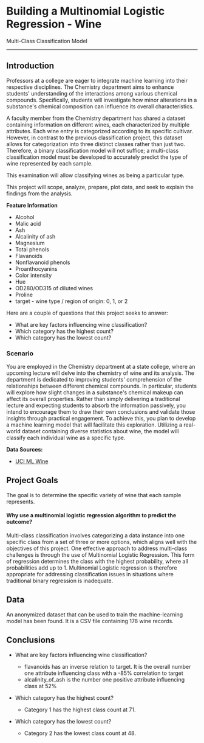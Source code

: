 # Building a Multinomial Logistic Regression - Wine

Multi-Class Classification Model

---

## Introduction
Professors at a college are eager to integrate machine learning into their respective disciplines. The Chemistry department aims to enhance students' understanding of the interactions among various chemical compounds. Specifically, students will investigate how minor alterations in a substance's chemical composition can influence its overall characteristics.

A faculty member from the Chemistry department has shared a dataset containing information on different wines, each characterized by multiple attributes. Each wine entry is categorized according to its specific cultivar. However, in contrast to the previous classification project, this dataset allows for categorization into three distinct classes rather than just two. Therefore, a binary classification model will not suffice; a multi-class classification model must be developed to accurately predict the type of wine represented by each sample.

This examination will allow classifying wines as being a particular type.

This project will scope, analyze, prepare, plot data, and seek to explain the findings from the analysis.

**Feature Information**

- Alcohol
- Malic acid
- Ash
- Alcalinity of ash
- Magnesium
- Total phenols
- Flavanoids
- Nonflavanoid phenols
- Proanthocyanins
- Color intensity
- Hue
- OD280/OD315 of diluted wines
- Proline
- target - wine type / region of origin: 0, 1, or 2
  
Here are a couple of questions that this project seeks to answer:

- What are key factors influencing wine classification?
- Which category has the highest count?
- Which category has the lowest count?

### Scenario
You are employed in the Chemistry department at a state college, where an upcoming lecture will delve into the chemistry of wine and its analysis. The  department is dedicated to improving students' comprehension of the relationships between different chemical compounds. In particular, students will explore how slight changes in a substance's chemical makeup can affect its overall properties. Rather than simply delivering a traditional lecture and expecting students to absorb the information passively, you intend to encourage them to draw their own conclusions and validate those insights through practical engagement. To achieve this, you plan to develop a machine learning model that will facilitate this exploration. Utilizing a real-world dataset containing diverse statistics about wine, the model will classify each individual wine as a specific type. 

**Data Sources:**

- [UCI ML Wine](https://archive.ics.uci.edu/dataset/109/wine)
  

## Project Goals
The goal is to determine the specific variety of wine that each sample represents.

#### Why use a multinomial logistic regression algorithm to predict the outcome?
Multi-class classification involves categorizing a data instance into one specific class from a set of three or more options, which aligns well with the objectives of this project. One effective approach to address multi-class challenges is through the use of Multinomial Logistic Regression. This form of regression determines the class with the highest probability, where all probabilities add up to 1. Multinomial Logistic regression is therefore appropriate for addressing classification issues in situations where traditional binary regression is inadequate.


## Data
An anonymized dataset that can be used to train the machine-learning model has been found. It is a CSV file containing 178 wine records. 


## Conclusions
- What are key factors influencing wine classification?
    -  flavanoids has an inverse relation to target. It is the overall number one attribute influencing class with a -85% correlation to target
    -  alcalinity_of_ash is the number one positive attribute influencing class at 52%
    
- Which category has the highest count?
    - Category 1 has the highest class count at 71. 
- Which category has the lowest count?
    - Category 2 has the lowest class count at 48. 